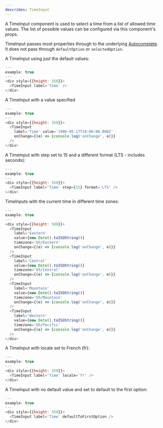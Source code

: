 ```yaml
---
describes: TimeInput
---
```


A TimeInput component is used to select a time from a list of allowed time values. The
list of possible values can be configured via this component's props.

TimeInput passes most properties through to the underlying [Autocomplete](#Autocomplete).
It does not pass through `defaultOption` or `selectedOption`.

A TimeInput using just the default values:

```js
---
example: true
---
<div style={{height: 350}}>
  <TimeInput label='Time' />
</div>
```

A TimeInput with a value specified

```js
---
example: true
---
<div style={{height: 350}}>
  <TimeInput
    label='Time' value='1986-05-17T18:00:00.000Z'
    onChange={(e) => {console.log('onChange', e)}}
  />
</div>
```

A TimeInput with step set to 15 and a different format (LTS - includes seconds):

```js
---
example: true
---
<div style={{height: 350}}>
  <TimeInput label='Time' step={15} format='LTS' />
</div>
```

TimeInputs with the current time in different time zones:

```js
---
example: true
---
<div style={{height: 500}}>
  <TimeInput
    label='Eastern'
    value={new Date().toISOString()}
    timezone='US/Eastern'
    onChange={(e) => {console.log('onChange', e)}}
  />
  <TimeInput
    label='Central'
    value={new Date().toISOString()}
    timezone='US/Central'
    onChange={(e) => {console.log('onChange', e)}}
  />
  <TimeInput
    label='Mountain'
    value={new Date().toISOString()}
    timezone='US/Mountain'
    onChange={(e) => {console.log('onChange', e)}}
  />
  <TimeInput
    label='Western'
    value={new Date().toISOString()}
    timezone='US/Pacific'
    onChange={(e) => {console.log('onChange', e)}}
  />
</div>
```

A TimeInput with locale set to French (fr):

```js
---
example: true
---
<div style={{height: 350}}>
  <TimeInput label='Time' locale='fr' />
</div>
```

A TimeInput with no default value and set to default to the first option:

```js
---
example: true
---
<div style={{height: 350}}>
  <TimeInput label='Time' defaultToFirstOption />
</div>
```
